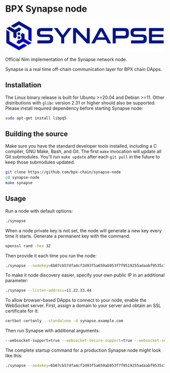 # BPX Synapse node

![Synapse](./logo.svg)

Official Nim implementation of the Synapse network node.

Synapse is a real time off-chain communication layer for BPX chain DApps.

## Installation

The Linux binary release is built for Ubuntu >=20.04 and Debian >=11. Other distributions with `glibc` version 2.31 or higher should also be supported.
Please install required dependency before starting Synapse node:

```bash
sudo apt-get install libpq5
```

## Building the source

Make sure you have the standard developer tools installed, including a C compiler, GNU Make, Bash, and Git.
The first `make` invocation will update all Git submodules. You'll run `make update` after each `git pull` in the future to keep those submodules updated.

```bash
git clone https://github.com/bpx-chain/synapse-node
cd synapse-node
make synapse
```

## Usage

Run a node with default options:
```bash
./synapse
```

When a node private key is not set, the node will generate a new key every time it starts. Generate a permanent key with the command:
```bash
openssl rand -hex 32
```
Then provide it each time you run the node:
```bash
./synapse --nodekey=6b07cb57dfa4cf2d93f5a659ab953f7f9519255adaabf9535c1256deb1b26c5d
```

To make it node discovery easier, specify your own public IP in an additional parameter:
```bash
./synapse --listen-address=11.22.33.44
```

To allow browser-based DApps to connect to your node, enable the WebSocket server. First, assign a domain to your server and obtain an SSL certificate for it:
```bash
certbot certonly --standalone -d synapse.example.com
```
Then run Synapse with additional arguments:
```bash
--websocket-support=true --websocket-secure-support=true --websocket-secure-key-path=/etc/letsencrypt/live/synapse.example.com/privkey.pem --websocket-secure-cert-path=/etc/letsencrypt/live/synapse.example.com/fullchain.pem
```

The complete startup command for a production Synapse node might look like this:
```bash
./synapse --nodekey=6b07cb57dfa4cf2d93f5a659ab953f7f9519255adaabf9535c1256deb1b26c5d --listen-address=11.22.33.44 --websocket-support=true --websocket-secure-support=true --websocket-secure-key-path=/etc/letsencrypt/live/synapse.example.com/privkey.pem --websocket-secure-cert-path=/etc/letsencrypt/live/synapse.example.com/fullchain.pem
```
